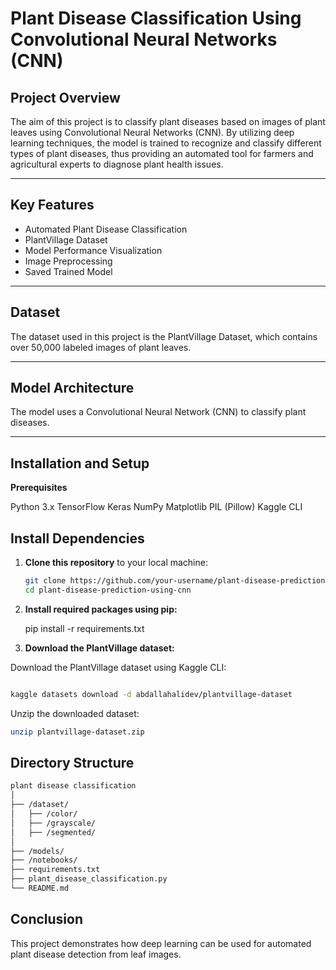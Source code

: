 # Plant Disease Classification Using Convolutional Neural Networks (CNN)

## Project Overview

The aim of this project is to classify plant diseases based on images of plant leaves using Convolutional Neural Networks (CNN). By utilizing deep learning techniques, the model is trained to recognize and classify different types of plant diseases, thus providing an automated tool for farmers and agricultural experts to diagnose plant health issues.


---


## Key Features

- Automated Plant Disease Classification
- PlantVillage Dataset
- Model Performance Visualization
- Image Preprocessing
- Saved Trained Model


---


## Dataset
The dataset used in this project is the PlantVillage Dataset, which contains over 50,000 labeled images of plant leaves.

---

## Model Architecture
The model uses a Convolutional Neural Network (CNN) to classify plant diseases.

---

## Installation and Setup

**Prerequisites**

Python 3.x
TensorFlow
Keras
NumPy
Matplotlib
PIL (Pillow)
Kaggle CLI


## Install Dependencies

1. **Clone this repository** to your local machine:
   ```bash
   git clone https://github.com/your-username/plant-disease-prediction-using-cnn.git
   cd plant-disease-prediction-using-cnn

   
2. **Install required packages using pip:**


    
    pip install -r requirements.txt
   
   
3. **Download the PlantVillage dataset:**

Download the PlantVillage dataset using Kaggle CLI:

```bash

kaggle datasets download -d abdallahalidev/plantvillage-dataset

```

Unzip the downloaded dataset:

```bash
unzip plantvillage-dataset.zip


```

## Directory Structure

```bash
plant disease classification
│
├── /dataset/                 
│   ├── /color/               
│   ├── /grayscale/           
│   ├── /segmented/           
│
├── /models/                  
├── /notebooks/               
├── requirements.txt          
├── plant_disease_classification.py  
└── README.md                 

```



## Conclusion

This project demonstrates how deep learning can be used for automated plant disease detection from leaf images. 




